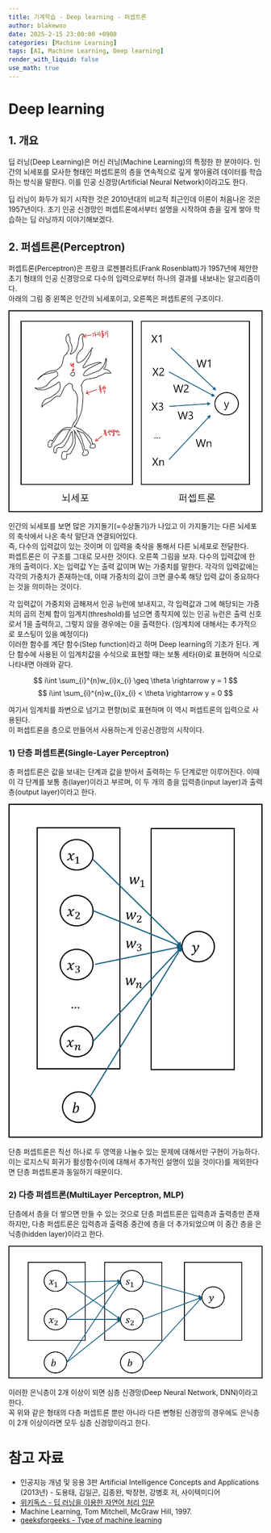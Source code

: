 ```yaml
---
title: 기계학습 - Deep learning - 퍼셉트론
author: blakewoo
date: 2025-2-15 23:00:00 +0900
categories: [Machine Learning]
tags: [AI, Machine Learning, Deep learning]
render_with_liquid: false
use_math: true
---
```


# Deep learning
## 1. 개요
딥 러닝(Deep Learning)은 머신 러닝(Machine Learning)의 특정한 한 분야이다.
인간의 뇌세포를 모사한 형태인 퍼셉트론의 층을 연속적으로 깊게 쌓아올려 데이터를 학습하는 방식을 말한다. 
이를 인공 신경망(Artificial Neural Network)이라고도 한다.

딥 러닝이 화두가 되기 시작한 것은 2010년대의 비교적 최근인데 이론이 처음나온 것은 1957년이다.
초기 인공 신경망인 퍼셉트론에서부터 설명을 시작하여 층을 깊게 쌓아 학습하는 딥 러닝까지 이야기해보겠다.

## 2. 퍼셉트론(Perceptron)
퍼셉트론(Perceptron)은 프랑크 로젠블라트(Frank Rosenblatt)가 1957년에 제안한 초기 형태의 인공 신경망으로
다수의 입력으로부터 하나의 결과를 내보내는 알고리즘이다.   
아래의 그림 중 왼쪽은 인간의 뇌세포이고, 오른쪽은 퍼셉트론의 구조이다.

![img.png](/assets/blog/algorithm/AI/deeplearning/퍼셉트론/img.png)

인간의 뇌세포를 보면 많은 가지돌기(=수상돌기)가 나있고 이 가지돌기는 다른 뇌세포의 축삭에서 나온 축삭 말단과 연결되어있다.   
즉, 다수의 입력값이 있는 것이며 이 입력을 축삭을 통해서 다른 뇌세포로 전달한다.   
퍼셉트론은 이 구조를 그대로 모사한 것이다.
오른쪽 그림을 보자. 다수의 입력값에 한 개의 출력이다.
X는 입력값 Y는 출력 값이며 W는 가중치를 말한다.
각각의 입력값에는 각각의 가중치가 존재하는데,
이때 가중치의 값이 크면 클수록 해당 입력 값이 중요하다는 것을 의미하는 것이다.

각 입력값이 가중치와 곱해져서 인공 뉴런에 보내지고,
각 입력값과 그에 해당되는 가중치의 곱의 전체 합이 임계치(threshold)를 넘으면 종착지에 있는
인공 뉴런은 출력 신호로서 1을 출력하고, 그렇지 않을 경우에는 0을 출력한다.
(임계치에 대해서는 추가적으로 포스팅이 있을 예정이다)   
이러한 함수를 계단 함수(Step function)라고 하며 Deep learning의 기초가 된다.
계단 함수에 사용된 이 임계치값을 수식으로 표현할 때는 보통 세타(Θ)로 표현하며 식으로 나타내면 아래와 같다.

$$ i\int \sum_{i}^{n}w_{i}x_{i} \geq \theta \rightarrow y = 1 $$
$$ i\int \sum_{i}^{n}w_{i}x_{i} < \theta \rightarrow y = 0 $$

여기서 임계치를 좌변으로 넘기고 편향(b)로 표현하며 이 역시 퍼셉트론의 입력으로 사용된다.   
이 퍼셉트론을 층으로 만들어서 사용하는게 인공신경망의 시작이다.

### 1) 단층 퍼셉트론(Single-Layer Perceptron)
층 퍼셉트론은 값을 보내는 단계과 값을 받아서 출력하는 두 단계로만 이루어진다.
이때 이 각 단계를 보통 층(layer)이라고 부르며, 이 두 개의 층을 입력층(input layer)과 출력층(output layer)이라고 한다.

![img_1.png](/assets/blog/algorithm/AI/deeplearning/퍼셉트론/img_1.png)

단층 퍼셉트론은 직선 하나로 두 영역을 나눌수 있는 문제에 대해서만 구현이 가능하다.   
이는 로지스틱 회귀가 활성함수(이에 대해서 추가적인 설명이 있을 것이다)를 제외한다면 단층 퍼셉트론과 동일하기 때문이다.

### 2) 다층 퍼셉트론(MultiLayer Perceptron, MLP)
단층에서 층을 더 쌓으면 만들 수 있는 것으로 단층 퍼셉트론은 입력층과 출력층만 존재하지만,
다층 퍼셉트론은 입력층과 출력증 중간에 층을 더 추가되었으며 이 중간 층을 은닉층(hidden layer)이라고 한다.

![img_2.png](/assets/blog/algorithm/AI/deeplearning/퍼셉트론/img_2.png)

이러한 은닉층이 2개 이상이 되면 심층 신경망(Deep Neural Network, DNN)이라고 한다.   
꼭 위와 같은 형태의 다층 퍼셉트론 뿐만 아니라 다른 변형된 신경망의 경우에도 은닉층이 2개 이상이라면 모두 심층 신경망이라고 한다.


# 참고 자료
- 인공지능 개념 및 응용 3판 Artificial Intelligence Concepts and Applications (2013년) - 도용태, 김일곤, 김종완, 박창현, 강병호 저,
  사이텍미디어
- [위키독스 - 딥 러닝을 이용한 자연어 처리 입문](https://wikidocs.net/book/2155)  
- Machine Learning, Tom Mitchell, McGraw Hill, 1997.
- [geeksforgeeks - Type of machine learning](https://www.geeksforgeeks.org/types-of-machine-learning/)
